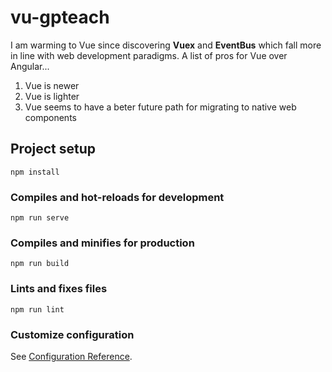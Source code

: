# vu-gpteach

I am warming to Vue since discovering **Vuex** and **EventBus** which fall more in line with web development paradigms. A list of pros for Vue over Angular...
1. Vue is newer
2. Vue is lighter
3. Vue seems to have a beter future path for migrating to native web components

## Project setup
```
npm install
```

### Compiles and hot-reloads for development
```
npm run serve
```

### Compiles and minifies for production
```
npm run build
```

### Lints and fixes files
```
npm run lint
```

### Customize configuration
See [Configuration Reference](https://cli.vuejs.org/config/).
